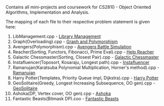 Contains all mini-projects and coursework for CS2810 - Object Oriented Algorithms, Implementation and Analysis.

The mapping of each file to their respective problem statement is given here:

1) LibManagement.cpp - [Library Management](https://docs.google.com/document/d/1lTM574FhOTQiozDvf4x9mvsWnyDXJwO5twWqMnbI-os/edit?tab=t.0#heading=h.rrow6m5otlkz)
2) Graph(Overloading).cpp - [Graph and Polymorphism](https://docs.google.com/document/d/1XRYBSroW79YYS59ca_mmXW-87SriG0gP57gTxswk-ys/edit?tab=t.0)
3) Avengers(Polymorphism).cpp - [Avengers Battle Simulation](https://docs.google.com/document/d/1cmc6qB8jiYgus-uKHzWE2qwNXfHUOcm0GdGL27ym9zo/edit?tab=t.0#heading=h.1yysvl6db4nd)
4) Reacher(Sorting, Functors, Fibonacci, Prime Eval).cpp - [Help Reacher](https://docs.google.com/document/d/19FW6iR4LIrxX9ZaEFFxcO9gkkZM6TaPgcBjRS2Jrtrs/edit?tab=t.0)
5) Galactic Chessmaster(Sorting, Closest Pair).cpp - [Galactic Chessmaster](https://docs.google.com/document/d/1ZCGGf1pw_Kux0X9FNdQYUjaB8iLbeObYHKbNr-o1xKc/edit?tab=t.0)
6) Instafluencer(Toposort, Kosaraju, Longest path).cpp - [Instafluencer](https://docs.google.com/document/d/1MdW9XrMNwRqIq23Qev7FcLDtgGetUgR4YzjQD1XzLSA/edit?tab=t.0)
7) Ramanujan(Karatsuba Polynomial Multiplication, Horner's method).cpp - [Ramanujan](https://docs.google.com/document/d/1gQDqHotBI8wxxpFs_HvejQtbjfbvVqXg0XeiNj9yG0w/edit?tab=t.0#heading=h.1okp41n9l6vu)
8) Harry Potter(Templates, Priority Queue impl, Dijkstra).cpp - [Harry Potter](https://docs.google.com/document/d/10OX3kaJ9XvOsgzzkE-COJ-sok0dS3LdBNLWhFSsyFEw/edit?tab=t.0)
9) GeoSolitaire(Greedy, Longest Increasing Subsequence, OO gen).cpp - [GeoSolitaire](https://docs.google.com/document/d/16AOc2U8r0-XFHrcOnFp7zreH1QwFDT5Dca0-0QS_mfw/edit?tab=t.0)
10) Ashoka(DP, Vertex cover, OO gen).cpp - [Ashoka](https://docs.google.com/document/d/1zbwYcH5_6Yq2umW7_HHaTVmCNf1NY3LOeuKQnIvrVLM/edit?tab=t.0)
11) Fantastic Beasts(Bitmask DP).coo - [Fantastic Beasts](https://docs.google.com/document/d/1omUbOY8CqdERulROdcBbvPhfsDxZ3xypZxKrf1oubcE/edit?tab=t.0)
